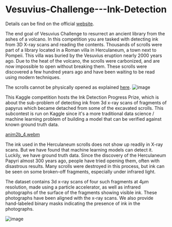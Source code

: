 # Vesuvius-Challenge---Ink-Detection

Details can be find on the official [website](https://scrollprize.org/).

The end goal of Vesuvius Challenge to resurrect an ancient library from the ashes of a volcano. In this competition you are tasked with detecting ink from 3D X-ray scans and reading the contents. Thousands of scrolls were part of a library located in a Roman villa in Herculaneum, a town next to Pompeii. This villa was buried by the Vesuvius eruption nearly 2000 years ago. Due to the heat of the volcano, the scrolls were carbonized, and are now impossible to open without breaking them. These scrolls were discovered a few hundred years ago and have been waiting to be read using modern techniques.

The scrolls cannot be physically opened as explained [here](https://www.youtube.com/watch?v=PpNq2cFotyY).
![image](https://github.com/JeanJulesBigeard/Vesuvius-Challenge---Ink-Detection/assets/48935007/6d48cad4-3098-47d8-8aeb-4cac2c01a890)

This Kaggle competition hosts the Ink Detection Progress Prize, which is about the sub-problem of detecting ink from 3d x-ray scans of fragments of papyrus which became detached from some of the excavated scrolls. This subcontest is run on Kaggle since it's a more traditional data science / machine learning problem of building a model that can be verified against known ground truth data.

[anim2b_4.webm](https://github.com/JeanJulesBigeard/Vesuvius-Challenge---Ink-Detection/assets/48935007/b7d0c5e5-22c6-45dc-8658-516bf219c4c4)

The ink used in the Herculaneum scrolls does not show up readily in X-ray scans. But we have found that machine learning models can detect it. Luckily, we have ground truth data. Since the discovery of the Herculaneum Papyri almost 300 years ago, people have tried opening them, often with disastrous results. Many scrolls were destroyed in this process, but ink can be seen on some broken-off fragments, especially under infrared light.

The dataset contains 3d x-ray scans of four such fragments at 4µm resolution, made using a particle accelerator, as well as infrared photographs of the surface of the fragments showing visible ink. These photographs have been aligned with the x-ray scans. We also provide hand-labeled binary masks indicating the presence of ink in the photographs.

![image](https://github.com/JeanJulesBigeard/Vesuvius-Challenge---Ink-Detection/assets/48935007/570c25dc-7351-42ff-a144-50ae53b0c119)
